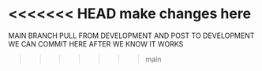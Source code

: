 <<<<<<< HEAD
make changes here
=======
MAIN BRANCH PULL FROM DEVELOPMENT AND POST TO DEVELOPMENT WE CAN COMMIT HERE AFTER WE KNOW IT WORKS
>>>>>>> main
